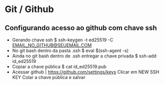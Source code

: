 # Git / Github
## Configurando acesso ao github com chave ssh
- Gerando chave ssh 
  $ ssh-keygen -t ed25519 -C EMAIL_NO_GITHUB@SEUEMAIL.COM
- No git bash dentro da pasta .ssh
  $ eval $(ssh-agent -s)
- Ainda no git bash dentro de .ssh entregar a chave privada
  $ ssh-add id_ed25519
- Copiar a chave pública
  $ cat id_ed25519.pub
- Acessar github | https://github.com/settings/keys
  Clicar em NEW SSH KEY 
  Colar a chave pública e salvar